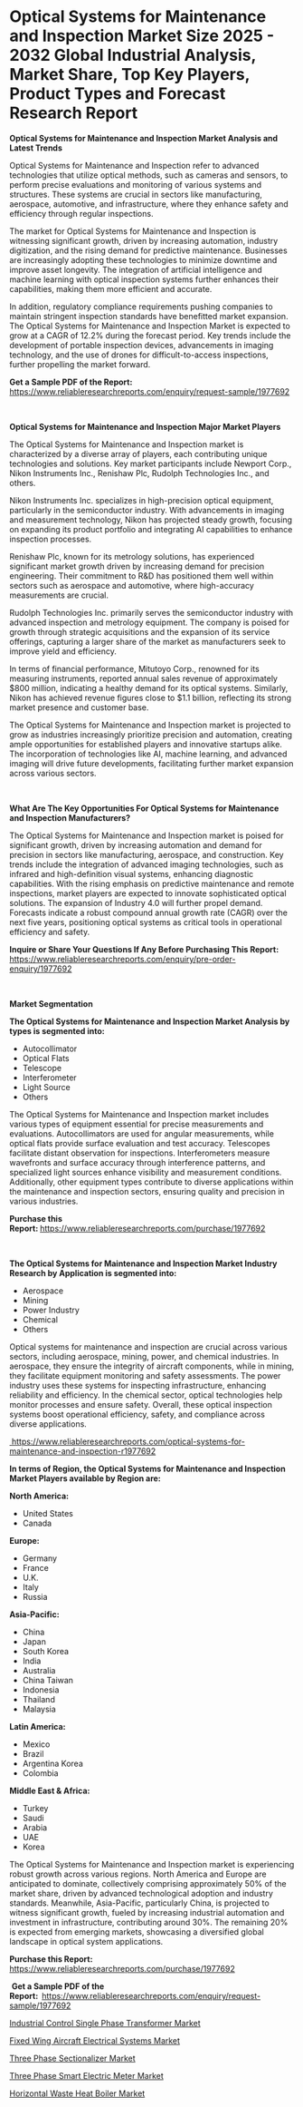 <p><h1>Optical Systems for Maintenance and Inspection Market Size 2025 - 2032 Global Industrial Analysis, Market Share, Top Key Players, Product Types and Forecast Research Report</h1></p><p><strong>Optical Systems for Maintenance and Inspection Market Analysis and Latest Trends</strong></p>
<p><p>Optical Systems for Maintenance and Inspection refer to advanced technologies that utilize optical methods, such as cameras and sensors, to perform precise evaluations and monitoring of various systems and structures. These systems are crucial in sectors like manufacturing, aerospace, automotive, and infrastructure, where they enhance safety and efficiency through regular inspections.</p><p>The market for Optical Systems for Maintenance and Inspection is witnessing significant growth, driven by increasing automation, industry digitization, and the rising demand for predictive maintenance. Businesses are increasingly adopting these technologies to minimize downtime and improve asset longevity. The integration of artificial intelligence and machine learning with optical inspection systems further enhances their capabilities, making them more efficient and accurate.</p><p>In addition, regulatory compliance requirements pushing companies to maintain stringent inspection standards have benefitted market expansion. The Optical Systems for Maintenance and Inspection Market is expected to grow at a CAGR of 12.2% during the forecast period. Key trends include the development of portable inspection devices, advancements in imaging technology, and the use of drones for difficult-to-access inspections, further propelling the market forward.</p></p>
<p><strong>Get a Sample PDF of the Report:&nbsp;</strong> <a href="https://www.reliableresearchreports.com/enquiry/request-sample/1977692?utm_campaign=8&utm_medium=2&utm_source=Github&utm_content=ia&utm_term=01032025&utm_id=optical-systems-for-maintenance-and-inspection">https://www.reliableresearchreports.com/enquiry/request-sample/1977692</a></p>
<p>&nbsp;</p>
<p><strong>Optical Systems for Maintenance and Inspection Major Market Players</strong></p>
<p><p>The Optical Systems for Maintenance and Inspection market is characterized by a diverse array of players, each contributing unique technologies and solutions. Key market participants include Newport Corp., Nikon Instruments Inc., Renishaw Plc, Rudolph Technologies Inc., and others.</p><p>Nikon Instruments Inc. specializes in high-precision optical equipment, particularly in the semiconductor industry. With advancements in imaging and measurement technology, Nikon has projected steady growth, focusing on expanding its product portfolio and integrating AI capabilities to enhance inspection processes.</p><p>Renishaw Plc, known for its metrology solutions, has experienced significant market growth driven by increasing demand for precision engineering. Their commitment to R&D has positioned them well within sectors such as aerospace and automotive, where high-accuracy measurements are crucial.</p><p>Rudolph Technologies Inc. primarily serves the semiconductor industry with advanced inspection and metrology equipment. The company is poised for growth through strategic acquisitions and the expansion of its service offerings, capturing a larger share of the market as manufacturers seek to improve yield and efficiency.</p><p>In terms of financial performance, Mitutoyo Corp., renowned for its measuring instruments, reported annual sales revenue of approximately $800 million, indicating a healthy demand for its optical systems. Similarly, Nikon has achieved revenue figures close to $1.1 billion, reflecting its strong market presence and customer base.</p><p>The Optical Systems for Maintenance and Inspection market is projected to grow as industries increasingly prioritize precision and automation, creating ample opportunities for established players and innovative startups alike. The incorporation of technologies like AI, machine learning, and advanced imaging will drive future developments, facilitating further market expansion across various sectors.</p></p>
<p>&nbsp;</p>
<p><strong>What Are The Key Opportunities For Optical Systems for Maintenance and Inspection Manufacturers?</strong></p>
<p><p>The Optical Systems for Maintenance and Inspection market is poised for significant growth, driven by increasing automation and demand for precision in sectors like manufacturing, aerospace, and construction. Key trends include the integration of advanced imaging technologies, such as infrared and high-definition visual systems, enhancing diagnostic capabilities. With the rising emphasis on predictive maintenance and remote inspections, market players are expected to innovate sophisticated optical solutions. The expansion of Industry 4.0 will further propel demand. Forecasts indicate a robust compound annual growth rate (CAGR) over the next five years, positioning optical systems as critical tools in operational efficiency and safety.</p></p>
<p><strong>Inquire or Share Your Questions If Any Before Purchasing This Report:</strong> <a href="https://www.reliableresearchreports.com/enquiry/pre-order-enquiry/1977692?utm_campaign=8&utm_medium=2&utm_source=Github&utm_content=ia&utm_term=01032025&utm_id=optical-systems-for-maintenance-and-inspection">https://www.reliableresearchreports.com/enquiry/pre-order-enquiry/1977692</a></p>
<p>&nbsp;</p>
<p><strong>Market Segmentation</strong></p>
<p><strong>The Optical Systems for Maintenance and Inspection Market Analysis by types is segmented into:</strong></p>
<p><ul><li>Autocollimator</li><li>Optical Flats</li><li>Telescope</li><li>Interferometer</li><li>Light Source</li><li>Others</li></ul></p>
<p><p>The Optical Systems for Maintenance and Inspection market includes various types of equipment essential for precise measurements and evaluations. Autocollimators are used for angular measurements, while optical flats provide surface evaluation and test accuracy. Telescopes facilitate distant observation for inspections. Interferometers measure wavefronts and surface accuracy through interference patterns, and specialized light sources enhance visibility and measurement conditions. Additionally, other equipment types contribute to diverse applications within the maintenance and inspection sectors, ensuring quality and precision in various industries.</p></p>
<p><strong>Purchase this Report:&nbsp;</strong><a href="https://www.reliableresearchreports.com/purchase/1977692?utm_campaign=8&utm_medium=2&utm_source=Github&utm_content=ia&utm_term=01032025&utm_id=optical-systems-for-maintenance-and-inspection">https://www.reliableresearchreports.com/purchase/1977692</a></p>
<p>&nbsp;</p>
<p><strong>The Optical Systems for Maintenance and Inspection Market Industry Research by Application is segmented into:</strong></p>
<p><ul><li>Aerospace</li><li>Mining</li><li>Power Industry</li><li>Chemical</li><li>Others</li></ul></p>
<p><p>Optical systems for maintenance and inspection are crucial across various sectors, including aerospace, mining, power, and chemical industries. In aerospace, they ensure the integrity of aircraft components, while in mining, they facilitate equipment monitoring and safety assessments. The power industry uses these systems for inspecting infrastructure, enhancing reliability and efficiency. In the chemical sector, optical technologies help monitor processes and ensure safety. Overall, these optical inspection systems boost operational efficiency, safety, and compliance across diverse applications.</p></p>
<p><a href="https://www.reliableresearchreports.com/optical-systems-for-maintenance-and-inspection-r1977692?utm_campaign=8&utm_medium=2&utm_source=Github&utm_content=ia&utm_term=01032025&utm_id=optical-systems-for-maintenance-and-inspection">&nbsp;https://www.reliableresearchreports.com/optical-systems-for-maintenance-and-inspection-r1977692</a></p>
<p><strong>In terms of Region, the Optical Systems for Maintenance and Inspection Market Players available by Region are:</strong></p>
<p>
    <p> <strong> North America: </strong>
        <ul>
            <li>United States</li>
            <li>Canada</li>
        </ul>
        </p> 
    <p> <strong> Europe: </strong>
        <ul>
            <li>Germany</li>
            <li>France</li>
            <li>U.K.</li>
            <li>Italy</li>
            <li>Russia</li>
        </ul>
        </p> 
    <p> <strong> Asia-Pacific: </strong>
        <ul>
            <li>China</li>
            <li>Japan</li>
            <li>South Korea</li>
            <li>India</li>
            <li>Australia</li>
            <li>China Taiwan</li>
            <li>Indonesia</li>
            <li>Thailand</li>
            <li>Malaysia</li>
        </ul>
        </p> 
    <p> <strong> Latin America: </strong>
        <ul>
            <li>Mexico</li>
            <li>Brazil</li>
            <li>Argentina Korea</li>
            <li>Colombia</li>
        </ul>
        </p> 
    <p> <strong> Middle East & Africa: </strong>
        <ul>
            <li>Turkey</li>
            <li>Saudi</li>
            <li>Arabia</li>
            <li>UAE</li>
            <li>Korea</li>
        </ul>
    </p>
    </p>
<p><p>The Optical Systems for Maintenance and Inspection market is experiencing robust growth across various regions. North America and Europe are anticipated to dominate, collectively comprising approximately 50% of the market share, driven by advanced technological adoption and industry standards. Meanwhile, Asia-Pacific, particularly China, is projected to witness significant growth, fueled by increasing industrial automation and investment in infrastructure, contributing around 30%. The remaining 20% is expected from emerging markets, showcasing a diversified global landscape in optical system applications.</p></p>
<p><strong>Purchase this Report: </strong><a href="https://www.reliableresearchreports.com/purchase/1977692?utm_campaign=8&utm_medium=2&utm_source=Github&utm_content=ia&utm_term=01032025&utm_id=optical-systems-for-maintenance-and-inspection">https://www.reliableresearchreports.com/purchase/1977692</a></p>
<p>&nbsp;<strong>Get a Sample PDF of the Report:&nbsp;&nbsp;</strong><a href="https://www.reliableresearchreports.com/enquiry/request-sample/1977692?utm_campaign=8&utm_medium=2&utm_source=Github&utm_content=ia&utm_term=01032025&utm_id=optical-systems-for-maintenance-and-inspection">https://www.reliableresearchreports.com/enquiry/request-sample/1977692</a></p>
<p><strong></strong></p>
<p><p><a href="https://github.com/donkalucine10/Market-Research-Report-List-1/blob/main/industrial-control-single-phase-transformer-market.md?utm_campaign=8&utm_medium=2&utm_source=Github&utm_content=ia&utm_term=01032025&utm_id=optical-systems-for-maintenance-and-inspection">Industrial Control Single Phase Transformer Market</a></p><p><a href="https://github.com/taxyevgwlle/Market-Research-Report-List-1/blob/main/fixed-wing-aircraft-electrical-systems-market.md?utm_campaign=8&utm_medium=2&utm_source=Github&utm_content=ia&utm_term=01032025&utm_id=optical-systems-for-maintenance-and-inspection">Fixed Wing Aircraft Electrical Systems Market</a></p><p><a href="https://github.com/elodielamto06/Market-Research-Report-List-1/blob/main/three-phase-sectionalizer-market.md?utm_campaign=8&utm_medium=2&utm_source=Github&utm_content=ia&utm_term=01032025&utm_id=optical-systems-for-maintenance-and-inspection">Three Phase Sectionalizer Market</a></p><p><a href="https://github.com/maseykokosq1/Market-Research-Report-List-1/blob/main/three-phase-smart-electric-meter-market.md?utm_campaign=8&utm_medium=2&utm_source=Github&utm_content=ia&utm_term=01032025&utm_id=optical-systems-for-maintenance-and-inspection">Three Phase Smart Electric Meter Market</a></p><p><a href="https://github.com/shrebasokib/Market-Research-Report-List-1/blob/main/horizontal-waste-heat-boiler-market.md?utm_campaign=8&utm_medium=2&utm_source=Github&utm_content=ia&utm_term=01032025&utm_id=optical-systems-for-maintenance-and-inspection">Horizontal Waste Heat Boiler Market</a></p></p>